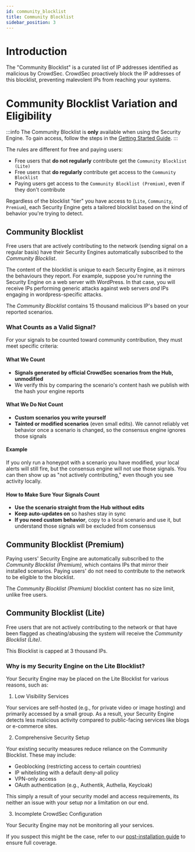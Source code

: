 ```yaml
---
id: community_blocklist
title: Community Blocklist
sidebar_position: 3
---
```


# Introduction

The "Community Blocklist" is a curated list of IP addresses identified as malicious by CrowdSec. CrowdSec proactively block the IP addresses of this blocklist, preventing malevolent IPs from reaching your systems.

# Community Blocklist Variation and Eligibility

:::info
The Community Blocklist is **only** available when using the Security Engine. To gain access, follow the steps in the [Getting Started Guide](/u/getting_started/intro).
:::

The rules are different for free and paying users:
 - Free users that **do not regularly** contribute get the `Community Blocklist (Lite)`
 - Free users that **do regularly** contribute get access to the `Community Blocklist`
 - Paying users get access to the `Community Blocklist (Premium)`, even if they don't contribute

Regardless of the blocklist "tier" you have access to (`Lite`, `Community`, `Premium`), each Security Engine gets a tailored blocklist based on the kind of behavior you're trying to detect.

## Community Blocklist

Free users that are actively contributing to the network (sending signal on a regular basis) have their Security Engines automatically subscribed to the *Community Blocklist*.

The content of the blocklist is unique to each Security Engine, as it mirrors the behaviours they report. For example, suppose you're running the Security Engine on a web server with WordPress. In that case, you will receive IPs performing generic attacks against web servers *and* IPs engaging in wordpress-specific attacks.

The *Community Blocklist* contains 15 thousand malicious IP's based on your reported scenarios.

### What Counts as a Valid Signal?

For your signals to be counted toward community contribution, they must meet specific criteria:

#### What We Count

- **Signals generated by official CrowdSec scenarios from the Hub, unmodified**
- We verify this by comparing the scenario's content hash we publish with the hash your engine reports

#### What We Do Not Count

- **Custom scenarios you write yourself**
- **Tainted or modified scenarios** (even small edits). We cannot reliably vet behavior once a scenario is changed, so the consensus engine ignores those signals

#### Example

If you only run a honeypot with a scenario you have modified, your local alerts will still fire, but the consensus engine will not use those signals. You can then show up as "not actively contributing," even though you see activity locally.

#### How to Make Sure Your Signals Count

- **Use the scenario straight from the Hub without edits**
- **Keep auto-updates on** so hashes stay in sync
- **If you need custom behavior**, copy to a local scenario and use it, but understand those signals will be excluded from consensus

## Community Blocklist (Premium)

Paying users' Security Engine are automatically subscribed to the *Community Blocklist (Premium)*, which contains IPs that mirror their installed scenarios.
Paying users' do not need to contribute to the network to be eligible to the blocklist.

The *Community Blocklist (Premium)* blocklist content has no size limit, unlike free users.

## Community Blocklist (Lite)

Free users that are not actively contributing to the network or that have been flagged as cheating/abusing the system will receive the *Community Blocklist (Lite)*.

This Blocklist is capped at 3 thousand IPs.

### Why is my Security Engine on the Lite Blocklist?

Your Security Engine may be placed on the Lite Blocklist for various reasons, such as:

1. Low Visibility Services

Your services are self-hosted (e.g., for private video or image hosting) and primarily accessed by a small group. As a result, your Security Engine detects less malicious activity compared to public-facing services like blogs or e-commerce sites.

2. Comprehensive Security Setup

Your existing security measures reduce reliance on the Community Blocklist. These may include:
- Geoblocking (restricting access to certain countries)
- IP whitelisting with a default deny-all policy
- VPN-only access
- OAuth authentication (e.g., Authentik, Authelia, Keycloak)

This simply a result of your security model and access requirements, its neither an issue with your setup nor a limitation on our end.

3. Incomplete CrowdSec Configuration

Your Security Engine may not be monitoring all your services.

If you suspect this might be the case, refer to our [post-installation guide](/u/getting_started/next_steps) to ensure full coverage.
